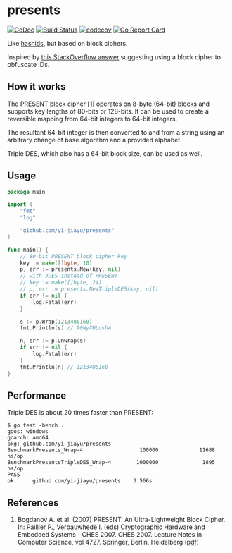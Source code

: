 # presents
[![GoDoc](https://godoc.org/github.com/yi-jiayu/presents?status.svg)](https://godoc.org/github.com/yi-jiayu/presents)
[![Build Status](https://travis-ci.com/yi-jiayu/presents.svg?branch=master)](https://travis-ci.com/yi-jiayu/presents)
[![codecov](https://codecov.io/gh/yi-jiayu/presents/branch/master/graph/badge.svg)](https://codecov.io/gh/yi-jiayu/presents)
[![Go Report Card](https://goreportcard.com/badge/github.com/yi-jiayu/presents)](https://goreportcard.com/report/github.com/yi-jiayu/presents)

Like [hashids](https://hashids.org/), but based on block ciphers.

Inspired by [this StackOverflow answer](https://stackoverflow.com/a/8554984) suggesting using a block cipher to obfuscate IDs.

## How it works

The PRESENT block cipher [1] operates on 8-byte (64-bit) blocks and supports key lengths of 80-bits or 128-bits. It can be used to create a reversible mapping from 64-bit integers to 64-bit integers.

The resultant 64-bit integer is then converted to and from a string using an arbitrary change of base algorithm and a provided alphabet.

Triple DES, which also has a 64-bit block size, can be used as well.

## Usage
```go
package main

import (
	"fmt"
	"log"

	"github.com/yi-jiayu/presents"
)

func main() {
	// 80-bit PRESENT block cipher key
	key := make([]byte, 10)
	p, err := presents.New(key, nil)
	// with 3DES instead of PRESENT
	// key := make([]byte, 24)
	// p, err := presents.NewTripleDES(key, nil)
	if err != nil {
		log.Fatal(err)
	}

	s := p.Wrap(1213486160)
	fmt.Println(s) // 90NyXHLckhA

	n, err := p.Unwrap(s)
	if err != nil {
		log.Fatal(err)
	}
	fmt.Println(n) // 1213486160
}
```

## Performance
Triple DES is about 20 times faster than PRESENT:

```console
$ go test -bench .
goos: windows
goarch: amd64
pkg: github.com/yi-jiayu/presents
BenchmarkPresents_Wrap-4                  100000             11688 ns/op
BenchmarkPresentsTripleDES_Wrap-4        1000000              1895 ns/op
PASS
ok      github.com/yi-jiayu/presents    3.566s
```

## References 
1. Bogdanov A. et al. (2007) PRESENT: An Ultra-Lightweight Block Cipher. In: Paillier P., Verbauwhede I. (eds) Cryptographic Hardware and Embedded Systems - CHES 2007. CHES 2007. Lecture Notes in Computer Science, vol 4727. Springer, Berlin, Heidelberg ([pdf](http://www.lightweightcrypto.org/present/present_ches2007.pdf))
